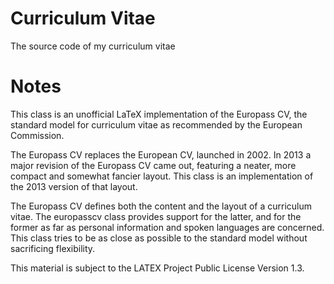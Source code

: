 # Curriculum Vitae
The source code of my curriculum vitae



# Notes
This class is an unofficial LaTeX implementation of the Europass CV, the
standard model for curriculum vitae as recommended by the European Commission.

The Europass CV replaces the European CV, launched in 2002. In 2013 a major
revision of the Europass CV came out, featuring a neater, more compact and
somewhat fancier layout. This class is an implementation of the 2013 version of
that layout.

The Europass CV defines both the content and the layout of a curriculum vitae.
The europasscv class provides support for the latter, and for the former as far
as personal information and spoken languages are concerned. This class tries to
be as close as possible to the standard model without sacrificing flexibility.

This ma­te­rial is sub­ject to the LATEX Project Public Li­cense Version 1.3.
